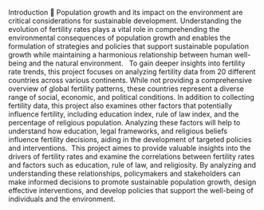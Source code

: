 Introduction

Population growth and its impact on the environment are critical considerations for sustainable development. Understanding the evolution of fertility rates plays a vital role in comprehending the environmental consequences of population growth and enables the formulation of strategies and policies that support sustainable population growth while maintaining a harmonious relationship between human well-being and the natural environment. 
  
To gain deeper insights into fertility rate trends, this project focuses on analyzing fertility data from 20 different countries across various continents. While not providing a comprehensive overview of global fertility patterns, these countries represent a diverse range of social, economic, and political conditions. In addition to collecting fertility data, this project also examines other factors that potentially influence fertility, including education index, rule of law index, and the percentage of religious population. Analyzing these factors will help to understand how education, legal frameworks, and religious beliefs influence fertility decisions, aiding in the development of targeted policies and interventions.  
This project aimes to provide valuable insights into the drivers of fertility rates and examine the correlations between fertility rates and factors such as education, rule of law, and religiosity. By analyzing and understanding these relationships, policymakers and stakeholders can make informed decisions to promote sustainable population growth, design effective interventions, and develop policies that support the well-being of individuals and the environment. 
